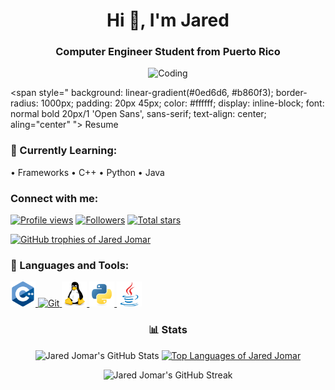 <h1 align="center">Hi 👋, I'm Jared</h1>
<h3 align="center">Computer Engineer Student from Puerto Rico</h3>

<p align="center">
  <img alt="Coding" width="400" src="https://c.tenor.com/ccmSmZhIXNwAAAAC/code-lyoko-jeremy.gif">
</p>

<a href="https://www.canva.com/design/DAFsqAuL-uI/y2VJ6he5Spqu9mkif4O2Ew/view?utm_content=DAFsqAuL-uI&utm_campaign=designshare&utm_medium=link&utm_source=publishsharelink" style="
    text-decoration: none;
">
    <span style="
        background: linear-gradient(#0ed6d6, #b860f3);
        border-radius: 1000px;
        padding: 20px 45px;
        color: #ffffff;
        display: inline-block;
        font: normal bold 20px/1 'Open Sans', sans-serif;
        text-align: center;
        aling="center"
    ">
        Resume
    </span>
</a>

<h3 align="left">🌱 Currently Learning:</h3>
<p align="left">
  • Frameworks
  • C++
  • Python
  • Java
</p>

<h3 align="left">Connect with me:</h3>

[![Profile views](https://komarev.com/ghpvc/?username=jaredjomar&label=Profile%20views&color=0e75b6&style=flat)](https://komarev.com/ghpvc/?username=jaredjomar)
[![Followers](https://custom-icon-badges.demolab.com/github/followers/JaredJomar?color=236ad3&labelColor=1155ba&style=for-the-badge&logo=person-add&label=Follow&logoColor=white)](https://github.com/JaredJomar?tab=followers)
[![Total stars](https://custom-icon-badges.demolab.com/github/stars/JaredJomar?color=55960c&style=for-the-badge&labelColor=488207&logo=star)](https://github.com/JaredJomar?tab=repositories&sort=stargazers)

<p align="left">
  <a href="https://github.com/ryo-ma/github-profile-trophy">
    <img src="https://github-profile-trophy.vercel.app/?username=jaredjomar&show_icons=true&theme=radical" alt="GitHub trophies of Jared Jomar" />
  </a>
</p>

<h3 align="left">🧰 Languages and Tools:</h3>
<p align="left">
  <a href="https://www.w3schools.com/cpp/" target="_blank" rel="noreferrer">
    <img src="https://raw.githubusercontent.com/devicons/devicon/master/icons/cplusplus/cplusplus-original.svg" alt="C++" width="40" height="40" />
  </a>
  <a href="https://git-scm.com/" target="_blank" rel="noreferrer">
    <img src="https://www.vectorlogo.zone/logos/git-scm/git-scm-icon.svg" alt="Git" width="40" height="40" />
  </a>
  <a href="https://www.linux.org/" target="_blank" rel="noreferrer">
    <img src="https://raw.githubusercontent.com/devicons/devicon/master/icons/linux/linux-original.svg" alt="Linux" width="40" height="40" />
  </a>
  <a href="https://www.python.org" target="_blank" rel="noreferrer">
    <img src="https://raw.githubusercontent.com/devicons/devicon/master/icons/python/python-original.svg" alt="Python" width="40" height="40" />
  </a>
  <a href="https://www.java.com" target="_blank" rel="noreferrer">
    <img src="https://raw.githubusercontent.com/devicons/devicon/master/icons/java/java-original.svg" alt="Java" width="40" height="40" />
  </a>
</p>

<h3 align="center">📊 Stats</h3>

<p align="center">
  <img src="https://github-readme-stats.vercel.app/api?username=jaredjomar&show_icons=true&theme=radical" alt="Jared Jomar's GitHub Stats" />
  <a href="https://github.com/jaredjomar/github-readme-stats">
    <img src="https://github-readme-stats.vercel.app/api/top-langs/?username=jaredjomar&layout=compact&show_icons=true&theme=radical" alt="Top Languages of Jared Jomar" />
  </a>
</p>

<p align="center">
  <img src="https://github-readme-streak-stats.herokuapp.com/?user=jaredjomar&show_icons=true&theme=radical" alt="Jared Jomar's GitHub Streak" />
</p>
